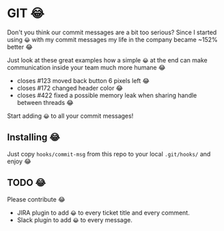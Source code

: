 # GIT 😂

Don't you think our commit messages are a bit too serious? Since I started
using `😂` with my commit messages my life in the company became ~152% better 😂

Just look at these great examples how a simple `😂` at the end can make
communication inside your team much more humane 😂

- closes #123 moved back button 6 pixels left 😂
- closes #172 changed header color 😂
- closes #422 fixed a possible memory leak when sharing handle between threads 😂

Start adding `😂` to all your commit messages!

## Installing 😂

Just copy `hooks/commit-msg` from this repo to your local `.git/hooks/` and
enjoy 😂

## TODO 😂

Please contribute 😂

- JIRA plugin to add `😂` to every ticket title and every comment.
- Slack plugin to add `😂` to every message.

